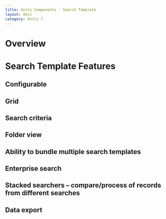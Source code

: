```yaml
---
title: Unity Components - Search Template
layout: docs
category: Unity 7
---
```

# Overview

# Search Template Features

## Configurable 
## Grid 
## Search criteria 
## Folder view 
## Ability to bundle multiple search templates 
## Enterprise search 
## Stacked searchers – compare/process of records from different searches
## Data export 

